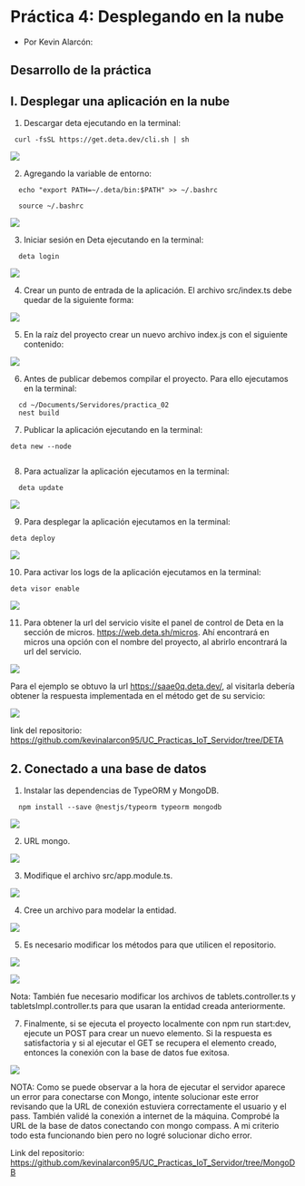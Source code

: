 # Práctica 4: Desplegando en la nube

* Por Kevin Alarcón:

## Desarrollo de la práctica

## I. Desplegar una aplicación en la nube

1. Descargar deta ejecutando en la terminal:

~~~
 curl -fsSL https://get.deta.dev/cli.sh | sh
~~~

![](https://github.com/kevinalarcon95/SEMANTIC-WEB-OF-THINGS/blob/main/Practica%204/Imagenes/imagen1.jpg)

2. Agregando la variable de entorno:

~~~
  echo "export PATH=~/.deta/bin:$PATH" >> ~/.bashrc
  
  source ~/.bashrc
~~~

![](https://github.com/kevinalarcon95/SEMANTIC-WEB-OF-THINGS/blob/main/Practica%204/Imagenes/imagen2.jpg)

3. Iniciar sesión en Deta ejecutando en la terminal:

~~~
  deta login
~~~

![](https://github.com/kevinalarcon95/SEMANTIC-WEB-OF-THINGS/blob/main/Practica%204/Imagenes/imagen3.jpg)

4. Crear un punto de entrada de la aplicación. El archivo src/index.ts debe quedar de la siguiente forma:

![](https://github.com/kevinalarcon95/SEMANTIC-WEB-OF-THINGS/blob/main/Practica%204/Imagenes/imagen4.jpg)

5. En la raíz del proyecto crear un nuevo archivo index.js con el siguiente contenido:

![](https://github.com/kevinalarcon95/SEMANTIC-WEB-OF-THINGS/blob/main/Practica%204/Imagenes/imagen6.jpg)

6. Antes de publicar debemos compilar el proyecto. Para ello ejecutamos en la terminal:

~~~
  cd ~/Documents/Servidores/practica_02
  nest build
~~~

7. Publicar la aplicación ejecutando en la terminal:

~~~
deta new --node 
~~~

![]()

8. Para actualizar la aplicación ejecutamos en la terminal:

~~~
  deta update
~~~


![](https://github.com/kevinalarcon95/SEMANTIC-WEB-OF-THINGS/blob/main/Practica%204/Imagenes/imagen7.jpg)

9. Para desplegar la aplicación ejecutamos en la terminal:

~~~
deta deploy 
~~~

![](https://github.com/kevinalarcon95/SEMANTIC-WEB-OF-THINGS/blob/main/Practica%204/Imagenes/imagen8.jpg)

10. Para activar los logs de la aplicación ejecutamos en la terminal:

~~~
deta visor enable
~~~

![](https://github.com/kevinalarcon95/SEMANTIC-WEB-OF-THINGS/blob/main/Practica%204/Imagenes/imagen9.jpg)

11. Para obtener la url del servicio visite el panel de control de Deta en la sección de micros. https://web.deta.sh/micros. Ahí encontrará en micros una opción con el nombre del proyecto, al abrirlo encontrará la url del servicio.

![](https://github.com/kevinalarcon95/SEMANTIC-WEB-OF-THINGS/blob/main/Practica%204/Imagenes/imagen10.jpg)

Para el ejemplo se obtuvo la url https://saae0q.deta.dev/, al visitarla debería obtener la respuesta implementada en el método get de su servicio:

![](https://github.com/kevinalarcon95/SEMANTIC-WEB-OF-THINGS/blob/main/Practica%204/Imagenes/imagen11.jpg)

link del repositorio: https://github.com/kevinalarcon95/UC_Practicas_IoT_Servidor/tree/DETA

## 2. Conectado a una base de datos

1. Instalar las dependencias de TypeORM y MongoDB.

~~~
  npm install --save @nestjs/typeorm typeorm mongodb
~~~

![](https://github.com/kevinalarcon95/SEMANTIC-WEB-OF-THINGS/blob/main/Practica%204/Imagenes/imagen12.jpg)

2. URL mongo.

![](https://github.com/kevinalarcon95/SEMANTIC-WEB-OF-THINGS/blob/main/Practica%204/Imagenes/imagen13.jpg)

3. Modifique el archivo src/app.module.ts.

![](https://github.com/kevinalarcon95/SEMANTIC-WEB-OF-THINGS/blob/573737a23e8276424977e2ed7f4066576078464d/Practica%204/Imagenes/imagen15.jpg)

4. Cree un archivo para modelar la entidad.

![](https://github.com/kevinalarcon95/SEMANTIC-WEB-OF-THINGS/blob/main/Practica%204/Imagenes/imagen16.jpg)

5. Es necesario modificar los métodos para que utilicen el repositorio.

![](https://github.com/kevinalarcon95/SEMANTIC-WEB-OF-THINGS/blob/main/Practica%204/Imagenes/imagen17.jpg)

![](https://github.com/kevinalarcon95/SEMANTIC-WEB-OF-THINGS/blob/main/Practica%204/Imagenes/imagen18.jpg)

Nota: También fue necesario modificar los archivos de tablets.controller.ts y tabletsImpl.controller.ts para que usaran la entidad creada anteriormente.

7. Finalmente, si se ejecuta el proyecto localmente con npm run start:dev, ejecute un POST para crear un nuevo elemento. Si la respuesta es satisfactoria y si al ejecutar el GET se recupera el elemento creado, entonces la conexión con la base de datos fue exitosa.

![](https://github.com/kevinalarcon95/SEMANTIC-WEB-OF-THINGS/blob/main/Practica%204/Imagenes/imagen19.jpg)

NOTA: Como se puede observar a la hora de ejecutar el servidor aparece un error para conectarse con Mongo, intente solucionar este error revisando que la URL de conexión estuviera correctamente el usuario y el pass. También validé la conexión a internet de la máquina. Comprobé la URL de la base de datos conectando con mongo compass. A mi criterio todo esta funcionando bien pero no logré solucionar dicho error.

Link del repositorio: https://github.com/kevinalarcon95/UC_Practicas_IoT_Servidor/tree/MongoDB


